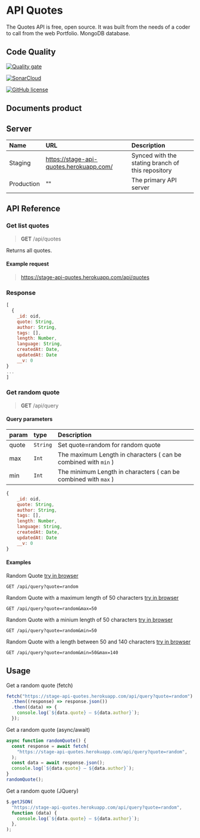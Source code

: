 # **API Quotes**

The Quotes API is free, open source. It was built from the needs of a coder to call from the web Portfolio. MongoDB database.

## Code Quality

[![Quality gate](https://sonarcloud.io/api/project_badges/quality_gate?project=vkhangstack_api-quotes)](https://sonarcloud.io/dashboard?id=vkhangstack_api-quotes)

[![SonarCloud](https://sonarcloud.io/images/project_badges/sonarcloud-white.svg)](https://sonarcloud.io/dashboard?id=vkhangstack_api-quotes)

[![GitHub license](https://img.shields.io/github/license/vkhangstack/api-quotes?style=plastic)](https://github.com/vkhangstack/api-quotes/)

## Documents product

## Server

| Name       | URL                                     | Description                                       |
| :--------- | :-------------------------------------- | :------------------------------------------------ |
| Staging    | https://stage-api-quotes.herokuapp.com/ | Synced with the stating branch of this repository |
| Production | ""                                      | The primary API server                            |

## API Reference

### Get list quotes

> **GET** /api/quotes

Returns all quotes.

#### Example request

> https://stage-api-quotes.herokuapp.com/api/quotes

### Response

```js
[
  {
    _id: oid,
    quote: String,
    author: String,
    tags: [],
    length: Number,
    language: String,
    createdAt: Date,
    updatedAt: Date
    __v: 0
}
...
]
```

### Get random quote

> **GET** /api/query

#### Query parameters

| param | type     | Description                                                     |
| :---- | :------- | :-------------------------------------------------------------- |
| quote | `String` | Set quote=random for random quote                               |
| max   | `Int`    | The maximum Length in characters ( can be combined with `min` ) |
| min   | `Int`    | The minimum Length in characters ( can be combined with `max` ) |

```js
{
    _id: oid,
    quote: String,
    author: String,
    tags: [],
    length: Number,
    language: String,
    createdAt: Date,
    updatedAt: Date
    __v: 0
}
```

#### Examples

Random Quote [try in browser](https://stage-api-quotes.herokuapp.com/api/query?quote=random)

```HTTP
GET /api/query?quote=random
```

Random Quote with a maximum length of 50 characters [try in browser](https://stage-api-quotes.herokuapp.com/api/query?quote=random&max=50)

```HTTP
GET /api/query?quote=random&max=50
```

Random Quote with a minium length of 50 characters [try in browser](https://stage-api-quotes.herokuapp.com/api/query?quote=random&min=50)

```HTTP
GET /api/query?quote=random&min=50
```

Random Quote with a length between 50 and 140 characters [try in browser](https://stage-api-quotes.herokuapp.com/api/query?quote=random&min=50&max=140)

```HTTP
GET /api/query?quote=random&min=50&max=140
```

## Usage

Get a random quote (fetch)

```js
fetch("https://stage-api-quotes.herokuapp.com/api/query?quote=random")
  .then((response) => response.json())
  .then((data) => {
    console.log(`${data.quote} — ${data.author}`);
  });
```

Get a random quote (async/await)

```js
async function randomQuote() {
  const response = await fetch(
    "https://stage-api-quotes.herokuapp.com/api/query?quote=random",
  );
  const data = await response.json();
  console.log(`${data.quote} — ${data.author}`);
}
randomQuote();
```

Get a random quote (JQuery)

```js
$.getJSON(
  "https://stage-api-quotes.herokuapp.com/api/query?quote=random",
  function (data) {
    console.log(`${data.quote} — ${data.author}`);
  },
);
```
